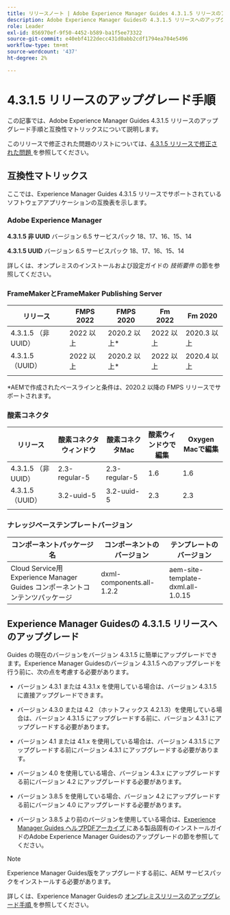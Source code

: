 ```yaml
---
title: リリースノート | Adobe Experience Manager Guides 4.3.1.5 リリースのアップグレード手順
description: Adobe Experience Manager Guidesの 4.3.1.5 リリースへのアップグレード方法について説明します
role: Leader
exl-id: 856970ef-9f50-4452-b589-ba1f5ee73322
source-git-commit: e40ebf4122decc431d0abb2cdf1794ea704e5496
workflow-type: tm+mt
source-wordcount: '437'
ht-degree: 2%

---
```


# 4.3.1.5 リリースのアップグレード手順

この記事では、Adobe Experience Manager Guides 4.3.1.5 リリースのアップグレード手順と互換性マトリックスについて説明します。


このリリースで修正された問題のリストについては、[4.3.1.5 リリースで修正された問題 ](../release-info/fixed-issues-4-3-1-5.md) を参照してください。




## 互換性マトリックス

ここでは、Experience Manager Guides 4.3.1.5 リリースでサポートされているソフトウェアアプリケーションの互換表を示します。

### Adobe Experience Manager

**4.3.1.5 非 UUID**
バージョン 6.5 サービスパック 18、17、16、15、14

**4.3.1.5 UUID**
バージョン 6.5 サービスパック 18、17、16、15、14

詳しくは、オンプレミスのインストールおよび設定ガイドの *技術要件* の節を参照してください。

### FrameMakerとFrameMaker Publishing Server

| リリース | FMPS 2022 | FMPS 2020 | Fm 2022 | Fm 2020 |
| --- | --- | --- | --- | --- |
| 4.3.1.5 （非 UUID） | 2022 以上 | 2020.2 以上* | 2022 以上 | 2020.3 以上 |
| 4.3.1.5 （UUID） | 2022 以上 | 2020.2 以上* | 2022 以上 | 2020.4 以上 |
| | | | |

*AEMで作成されたベースラインと条件は、2020.2 以降の FMPS リリースでサポートされます。

### 酸素コネクタ

| リリース | 酸素コネクタウィンドウ | 酸素コネクタMac | 酸素ウィンドウで編集 | Oxygen Macで編集 |
| --- | --- | --- |--- |--- |
| 4.3.1.5 （非 UUID） | 2.3-regular-5 | 2.3-regular-5 | 1.6 | 1.6 |
| 4.3.1.5 （UUID） | 3.2-uuid-5 | 3.2-uuid-5 | 2.3 | 2.3 |
|  |  |   |



### ナレッジベーステンプレートバージョン

| コンポーネントパッケージ名 | コンポーネントのバージョン | テンプレートのバージョン |
|---|---|---|
| Cloud Service用Experience Manager Guides コンポーネントコンテンツパッケージ | dxml-components.all-1.2.2 | aem-site-template-dxml.all-1.0.15 |



## Experience Manager Guidesの 4.3.1.5 リリースへのアップグレード


Guides の現在のバージョンをバージョン 4.3.1.5 に簡単にアップグレードできます。Experience Manager Guidesのバージョン 4.3.1.5 へのアップグレードを行う前に、次の点を考慮する必要があります。


- バージョン 4.3.1 または 4.3.1.x を使用している場合は、バージョン 4.3.1.5 に直接アップグレードできます。
- バージョン 4.3.0 または 4.2 （ホットフィックス 4.2.1.3）を使用している場合は、バージョン 4.3.1.5 にアップグレードする前に、バージョン 4.3.1 にアップグレードする必要があります。

- バージョン 4.1 または 4.1.x を使用している場合は、バージョン 4.3.1.5 にアップグレードする前にバージョン 4.3.1 にアップグレードする必要があります。


- バージョン 4.0 を使用している場合、バージョン 4.3.x にアップグレードする前にバージョン 4.2 にアップグレードする必要があります。
- バージョン 3.8.5 を使用している場合、バージョン 4.2 にアップグレードする前にバージョン 4.0 にアップグレードする必要があります。
- バージョン 3.8.5 より前のバージョンを使用している場合は、[Experience Manager Guides ヘルプPDFアーカイブ ](https://helpx.adobe.com/xml-documentation-for-experience-manager/archive.html) にある製品固有のインストールガイドのAdobe Experience Manager Guidesのアップグレードの節を参照してください。



>[!NOTE]
>
>Experience Manager Guides版をアップグレードする前に、AEM サービスパックをインストールする必要があります。

詳しくは、Experience Manager Guidesの [ オンプレミスリリースのアップグレード手順 ](../install-guide/upgrade-xml-documentation.md) を参照してください。
